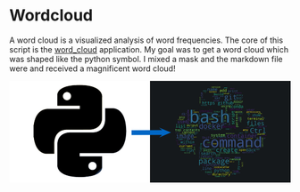 # Wordcloud

A word cloud is a visualized analysis of word frequencies. The core of this script is the [word_cloud](https://github.com/amueller/word_cloud) application. My goal was to get a word cloud which was shaped like the python symbol. I mixed a mask and the markdown file were and received a magnificent word cloud!

<p align="center">
    <img alt="wordcloud mask before and after" align="center" width="800" src="wc_before_after.jpg">
</p>
